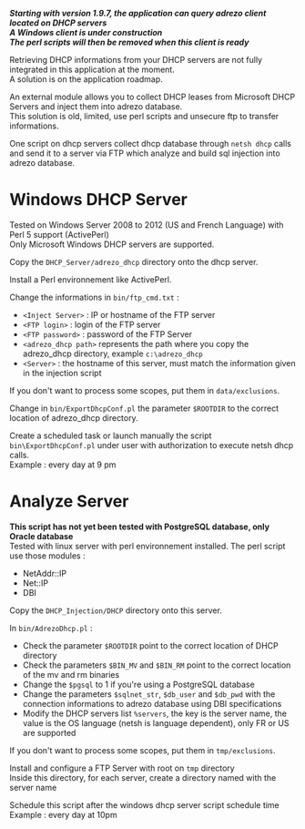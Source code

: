 ___Starting with version 1.9.7, the application can query adrezo client located on DHCP servers___  
___A Windows client is under construction___  
___The perl scripts will then be removed when this client is ready___

Retrieving DHCP informations from your DHCP servers are not fully integrated in this application at the moment.  
A solution is on the application roadmap.

An external module allows you to collect DHCP leases from Microsoft DHCP Servers and inject them into adrezo database.  
This solution is old, limited, use perl scripts and unsecure ftp to transfer informations.

One script on dhcp servers collect dhcp database through `netsh dhcp` calls and send it to a server via FTP which analyze and build sql injection into adrezo database.  

# Windows DHCP Server 
Tested on Windows Server 2008 to 2012 (US and French Language) with Perl 5 support (ActivePerl)  
Only Microsoft Windows DHCP servers are supported.

Copy the `DHCP_Server/adrezo_dhcp` directory onto the dhcp server.

Install a Perl environnement like ActivePerl.

Change the informations in `bin/ftp_cmd.txt` :
- `<Inject Server>` : IP or hostname of the FTP server
- `<FTP login>` : login of the FTP server
- `<FTP password>` : password of the FTP Server
- `<adrezo_dhcp path>` represents the path where you copy the adrezo_dhcp directory, example `c:\adrezo_dhcp`
- `<Server>` : the hostname of this server, must match the information given in the injection script

If you don't want to process some scopes, put them in `data/exclusions`.

Change in `bin/ExportDhcpConf.pl` the parameter `$ROOTDIR` to the correct location of adrezo_dhcp directory.

Create a scheduled task or launch manually the script `bin\ExportDhcpConf.pl` under user with authorization to execute netsh dhcp calls.  
Example : every day at 9 pm

# Analyze Server
__This script has not yet been tested with PostgreSQL database, only Oracle database__  
Tested with linux server with perl environnement installed.
The perl script use those modules :
- NetAddr::IP
- Net::IP
- DBI  

Copy the `DHCP_Injection/DHCP` directory onto this server.

In `bin/AdrezoDhcp.pl` :
- Check the parameter `$ROOTDIR` point to the correct location of DHCP directory
- Check the parameters `$BIN_MV` and `$BIN_RM` point to the correct location of the mv and rm binaries
- Change the `$pgsql` to 1 if you're using a PostgreSQL database 
- Change the parameters `$sqlnet_str`, `$db_user` and `$db_pwd` with the connection informations to adrezo database using DBI specifications
- Modify the DHCP servers list `%servers`, the key is the server name, the value is the OS language (netsh is language dependent), only FR or US are supported

If you don't want to process some scopes, put them in `tmp/exclusions`.

Install and configure a FTP Server with root on `tmp` directory  
Inside this directory, for each server, create a directory named with the server name

Schedule this script after the windows dhcp server script schedule time  
Example : every day at 10pm

